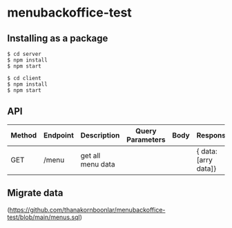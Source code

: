 # menubackoffice-test

## Installing as a package
```
$ cd server
$ npm install
$ npm start
```
```
$ cd client
$ npm install
$ npm start
```

## API
Method | Endpoint | Description | Query Parameters | Body | Response
------ | -------- | ----------- | ---------------- | -----| -------
GET    | /menu    | get all menu data |  |  | { data: [arry data]}

## Migrate data 
(https://github.com/thanakornboonlar/menubackoffice-test/blob/main/menus.sql)


